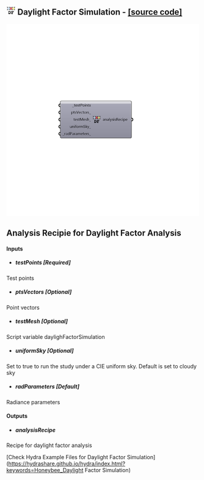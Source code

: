 ## ![](../../images/icons/Daylight_Factor_Simulation.png) Daylight Factor Simulation - [[source code]](https://github.com/mostaphaRoudsari/honeybee/tree/master/src/Honeybee_Daylight%20Factor%20Simulation.py)

![](../../images/components/Daylight_Factor_Simulation.png)

Analysis Recipie for Daylight Factor Analysis
 -
 

#### Inputs
* ##### testPoints [Required]
Test points
* ##### ptsVectors [Optional]
Point vectors
* ##### testMesh [Optional]
Script variable daylighFactorSimulation
* ##### uniformSky [Optional]
Set to true to run the study under a CIE uniform sky. Default is set to cloudy sky
* ##### radParameters [Default]
Radiance parameters

#### Outputs
* ##### analysisRecipe
Recipe for daylight factor analysis


[Check Hydra Example Files for Daylight Factor Simulation](https://hydrashare.github.io/hydra/index.html?keywords=Honeybee_Daylight Factor Simulation)